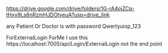 https://drive.google.com/drive/folders/1G-rA4ojZCq-tHxy9Ls6nRzmHJDOtyeuA?usp=drive_link

any Patient Or Doctor is with password Qwertyuiop_123

ForExternalLogin ForMe I use this https://localhost:7005/api/Login/ExternalLogin   not the end point 
